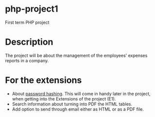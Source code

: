 # php-project1
First term PHP project

# Description
The project will be about the management of the employees' expenses reports in a company.

# For the extensions
- About <a href="https://blog.sqlauthority.com/2023/10/20/sql-server-best-practices-for-securely-storing-passwords/#:~:text=Database%20Password%20Hashing%20in%20SQL%20Server&text=INSERT%20INTO%20Users(username%2C%20password_hash,being%20stored%20in%20the%20database.">password hashing</a>. This will come in handy later in the project, when getting into the Extensions of the project (E1).
- Search information about turning into PDF the HTML tables.
- Add option to send through email either as HTML or as a PDF file.

